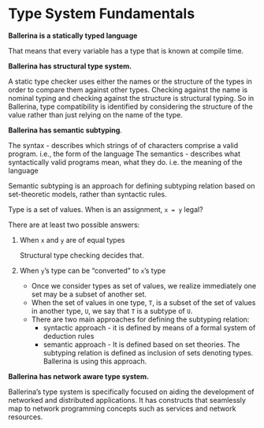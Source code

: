 # Type System Fundamentals

**Ballerina is a statically typed language**

That means that every variable has a type that is known at compile time.

**Ballerina has structural type system.** 

A static type checker uses either the names or the structure of the types in order to compare them against other types. Checking against the name is nominal typing and checking against the structure is structural typing. So in Ballerina, type compatibility is identified by considering the structure of the value rather than just relying on the name of the type.

**Ballerina has semantic subtyping**. 

The syntax - describes which strings of of characters comprise a valid program. i.e., the form of the language
The semantics - describes what syntactically valid programs mean, what they do. i.e. the meaning of the language 

Semantic subtyping is an approach for defining subtyping relation based on set-theoretic models, rather than syntactic rules.

Type is a set of values. When is an assignment, `x = y` legal? 

There are at least two possible answers:

1. When `x` and `y` are of equal types 

   Structural type checking decides that. 

2. When `y`’s type can be “converted” to `x`’s type 

    - Once we consider types as set of values, we realize immediately one set may be a subset of another set.
    - When the set of values in one type, `T`, is a subset of the set of values in another type, `U`, we say that `T` is a subtype of `U`.
    - There are two main approaches for defining the subtyping relation: 
        - syntactic approach - it is defined by means of a formal system of deduction rules
        - semantic approach - It is defined based on set theories. The subtyping relation is defined as inclusion of sets denoting types. Ballerina is using this approach. 

**Ballerina has network aware type system.** 

Ballerina’s type system is specifically focused on aiding the development of networked and distributed applications. It has constructs that seamlessly map to network programming concepts such as services and network resources.
